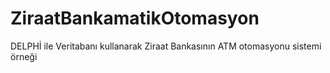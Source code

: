 # ZiraatBankamatikOtomasyon
DELPHİ ile Veritabanı kullanarak Ziraat Bankasının ATM otomasyonu sistemi örneği
